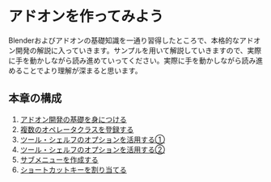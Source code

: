 <div id="ch_title_img_2"></div>

<div id="ch_title_text"></div>

# アドオンを作ってみよう

<div id="ch_body"></div>

Blenderおよびアドオンの基礎知識を一通り習得したところで、本格的なアドオン開発の解説に入っていきます。サンプルを用いて解説していきますので、実際に手を動かしながら読み進めていってください。実際に手を動かしながら読み進めることでより理解が深まると思います。

<div id="space_chapter_2"></div>

<div id="ch_toc_title"></div>

## 本章の構成

<div id="ch_toc"></div>

1. [アドオン開発の基礎を身につける](01_Basic_of_Add-on_Development.md)
2. [複数のオペレータクラスを登録する](02_Register_Multiple_Operation_Classes.md)
3. [ツール・シェルフのオプションを活用する①](03_Use_Property_on_Tool_Shelf_1.md)
4. [ツール・シェルフのオプションを活用する②](04_Use_Property_on_Tool_Shelf_2.md)
5. [サブメニューを作成する](05_Create_Sub-menu.md)
6. [ショートカットキーを割り当てる](06_Allocate_Shortcut_Keys.md)
